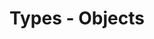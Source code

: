 ---
authors:
  - alex-patterson
cloudinary_convert: false
published: draft
slug: types-objects
title: Types - Objects
---